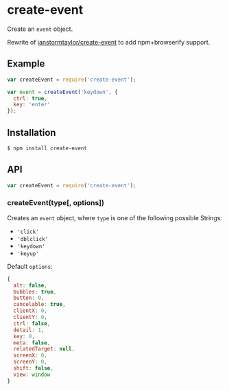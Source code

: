 # create-event

Create an `event` object.

Rewrite of
[ianstormtaylor/create-event](https://github.com/ianstormtaylor/create-event) to
add npm+browserify support.

## Example

``` javascript
var createEvent = require('create-event');

var event = createEvent('keydown', {
  ctrl: true,
  key: 'enter'
});
```

## Installation

``` bash
$ npm install create-event
```

## API

``` javascript
var createEvent = require('create-event');
```

### createEvent(type[, options])

Creates an `event` object, where `type` is one of the following possible
Strings:

  - `'click'`
  - `'dblclick'`
  - `'keydown'`
  - `'keyup'`

Default `options`:

``` javascript
{
  alt: false,
  bubbles: true,
  button: 0,
  cancelable: true,
  clientX: 0,
  clientY: 0,
  ctrl: false,
  detail: 1,
  key: 0,
  meta: false,
  relatedTarget: null,
  screenX: 0,
  screenY: 0,
  shift: false,
  view: window
}
```